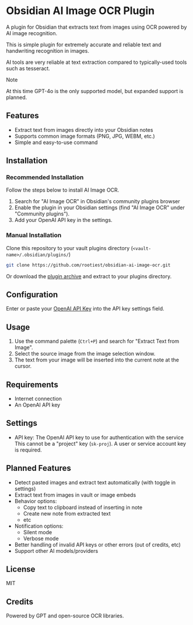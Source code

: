 <!--
 Copyright (c) 2025 Chris Laprade (chris@rootiest.com)

 This software is released under the MIT License.
 https://opensource.org/licenses/MIT
-->

# Obsidian AI Image OCR Plugin

A plugin for Obsidian that extracts text from images using OCR powered by AI image recognition.

This is simple plugin for extremely accurate and reliable text and handwriting recognition in images.

AI tools are very reliable at text extraction compared to typically-used tools such as tesseract.

> [!NOTE]
> At this time GPT-4o is the only supported model, but expanded support is planned.

## Features

- Extract text from images directly into your Obsidian notes
- Supports common image formats (PNG, JPG, WEBM, etc.)
- Simple and easy-to-use command

## Installation

### Recommended Installation

Follow the steps below to install AI Image OCR.

1. Search for "AI Image OCR" in Obsidian's community plugins browser
2. Enable the plugin in your Obsidian settings (find "AI Image OCR" under "Community plugins").
3. Add your OpenAI API key in the settings.

### Manual Installation

Clone this repository to your vault plugins directory (`<vault-name>/.obsidian/plugins/`)

```sh
git clone https://github.com/rootiest/obsidian-ai-image-ocr.git
```

Or download the [plugin archive](https://github.com/rootiest/obsidian-ai-image-ocr/archive/refs/heads/main.zip) and extract to your plugins directory.

## Configuration

Enter or paste your [OpenAI API Key](https://platform.openai.com/api-keys) into the API key settings field.

## Usage

1. Use the command palette (`Ctrl+P`) and search for "Extract Text from Image".
2. Select the source image from the image selection window.
3. The text from your image will be inserted into the current note at the cursor.

## Requirements

- Internet connection
- An OpenAI API key

## Settings

- API key: The OpenAI API key to use for authentication with the service  
  This cannot be a "project" key (`sk-proj`). A user or service account key is required.

## Planned Features

- Detect pasted images and extract text automatically (with toggle in settings)
- Extract text from images in vault or image embeds
- Behavior options:
  - Copy text to clipboard instead of inserting in note
  - Create new note from extracted text
  - etc
- Notification options:
  - Silent mode
  - Verbose mode
- Better handling of invalid API keys or other errors (out of credits, etc)
- Support other AI models/providers

## License

MIT

## Credits

Powered by GPT and open-source OCR libraries.

